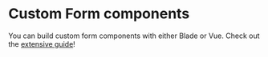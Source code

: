 # Custom Form components

You can build custom form components with either Blade or Vue. Check out the [extensive guide](/custom-form-components.md)!